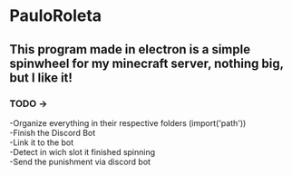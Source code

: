 PauloRoleta
=================

## This program made in electron is a simple spinwheel for my minecraft server, nothing big, but I like it!

### TODO ->
-Organize everything in their respective folders (import('path'))  
-Finish the Discord Bot  
-Link it to the bot  
-Detect in wich slot it finished spinning  
-Send the punishment via discord bot  
